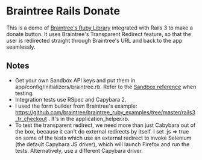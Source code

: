 # Braintree Rails Donate
This is a demo of [Braintree's Ruby Library](https://www.braintreepayments.com/docs/ruby/guide/overview) integrated with Rails 3 to make a donate button. It uses Braintree's Transparent Redirect feature, so that the user is redirected straight through Braintree's URL and back to the app seamlessly.

## Notes

- Get your own Sandbox API keys and put them in app/config/initializers/braintree.rb. Refer to the [Sandbox reference](https://www.braintreepayments.com/docs/ruby/reference/sandbox) when testing.
- Integration tests use RSpec and Capybara 2. 
- I used the form builder from Braintree's example: https://github.com/braintree/braintree_ruby_examples/tree/master/rails3_tr_checkout . It's in the application_helper.rb.
- To test the transparent redirect, we need more than just Cabybara out of the box, because it can't do external redirects by itself. I set :js => true on some of the tests which use an external redirect to invoke Selenium (the default Capybara JS driver), which will launch Firefox and run the tests. Alternatively, use a different Capybara driver.
